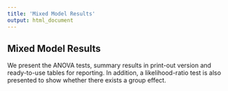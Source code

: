 ```yaml
---
title: 'Mixed Model Results'
output: html_document
---
```

## Mixed Model Results

We present the ANOVA tests, summary results in print-out version and ready-to-use tables for reporting. In addition, a likelihood-ratio test is also presented to show whether there exists a group effect.
